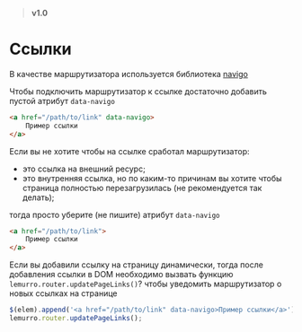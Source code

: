 > **v1.0**

# Ссылки
В качестве маршрутизатора используется библиотека [navigo](https://github.com/krasimir/navigo)

Чтобы подключить маршрутизатор к ссылке достаточно добавить пустой атрибут `data-navigo`
```html
<a href="/path/to/link" data-navigo>
    Пример ссылки
</a>
```

Если вы не хотите чтобы на ссылке сработал маршрутизатор:
  - это ссылка на внешний ресурс;
  - это внутренняя ссылка, но по каким-то причинам вы хотите чтобы страница полностью перезагрузилась (не рекомендуется так делать);

тогда просто уберите (не пишите) атрибут `data-navigo`
```html
<a href="/path/to/link">
    Пример ссылки
</a>
```

Если вы добавили ссылку на страницу динамически, тогда после добавления ссылки в DOM необходимо вызвать функцию `lemurro.router.updatePageLinks()`? чтобы уведомить маршрутизатор о новых ссылках на странице
```js
$(elem).append('<a href="/path/to/link" data-navigo>Пример ссылки</a>');
lemurro.router.updatePageLinks();
```